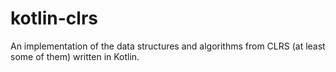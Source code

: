 # kotlin-clrs
An implementation of the data structures and algorithms from CLRS (at least some of them) written in Kotlin.

